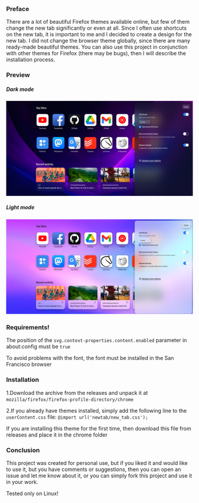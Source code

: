 ### Preface
There are a lot of beautiful Firefox themes available online, but few of them change the new tab significantly or even at all. Since I often use shortcuts on the new tab, it is important to me and I decided to create a design for the new tab. I did not change the browser theme globally, since there are many ready-made beautiful themes. You can also use this project in conjunction with other themes for Firefox (there may be bugs), then I will describe the installation process.

### Preview
##### Dark mode
![Preview](preview/preview.png)

##### Light mode
![Preview](preview/preview-light.png)

### Requirements!
The position of the `svg.context-properties.content.enabled` parameter in about:config must be `true`

To avoid problems with the font, the font must be installed in the San Francisco browser

### Installation
1.Download the archive from the releases and unpack it at `mozilla/firefox/firefox-profile-directory/chrome`

2.If you already have themes installed, simply add the following line to the `userContent.css` file: `@import url('newtab/new_tab.css');`
  
  If you are installing this theme for the first time, then download this file from releases and place it in the chrome folder
### Conclusion
This project was created for personal use, but if you liked it and would like to use it, but you have comments or suggestions, then you can open an issue and let me know about it, or you can simply fork this project and use it in your work.

Tested only on Linux!

